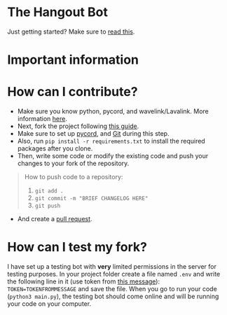# The Hangout Bot

Just getting started? Make sure to [read this](https://github.com/BenWomble/TheHangoutBot/info).

# Important information


# How can I contribute?

 - Make sure you know python, pycord, and wavelink/Lavalink. More information [here](https://docs.pycord.dev/en/stable/index.html).
 - Next, fork the project following [this guide](https://docs.github.com/en/get-started/quickstart/fork-a-repo).
 - Make sure to set up [pycord](https://docs.pycord.dev/en/stable/index.html), and [Git](https://git-scm.com/) during this step.
 - Also, run `pip install -r requirements.txt` to install the required packages after you clone.
 - Then, write some code or modify the existing code and push your changes to your fork of the repository.

> How to push code to a repository:
> 1. `git add .`
> 2. `git commit -m "BRIEF CHANGELOG HERE"`
> 3. `git push`

 - And create a [pull request](https://docs.github.com/en/github/collaborating-with-pull-requests/proposing-changes-to-your-work-with-pull-requests/creating-a-pull-request).

# How can I test my fork?
I have set up a testing bot with **very** limited permissions in the server for testing purposes. In your project folder create a file named `.env` and write the following line in it (use token from [this message](https://discord.com/channels/882719457963831377/882947607696121918/882960700035702834)): `TOKEN=TOKENFROMMESSAGE` and save the file. When you go to run your code (`python3 main.py`), the testing bot should come online and will be running your code on your computer.
 
